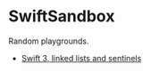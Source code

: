 # SwiftSandbox
Random playgrounds.

- [Swift 3, linked lists and sentinels](http://alejandromp.com/blog/2016/10/1/swift-3-linked-lists-and-sentinels/)
